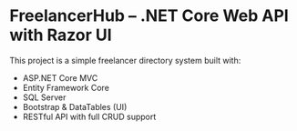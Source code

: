 # FreelancerHub – .NET Core Web API with Razor UI

This project is a simple freelancer directory system built with:
- ASP.NET Core MVC
- Entity Framework Core
- SQL Server
- Bootstrap & DataTables (UI)
- RESTful API with full CRUD support
